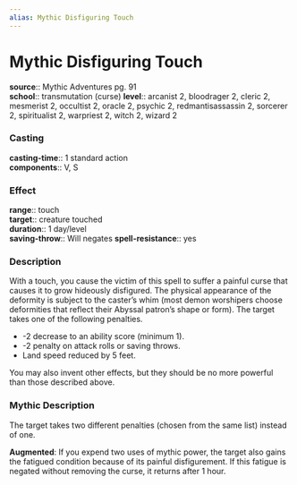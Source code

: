 ```yaml
---
alias: Mythic Disfiguring Touch
---
```


# Mythic Disfiguring Touch

**source**:: Mythic Adventures pg. 91  
**school**:: transmutation (curse)
**level**:: arcanist 2, bloodrager 2, cleric 2, mesmerist 2, occultist 2, oracle 2, psychic 2, redmantisassassin 2, sorcerer 2, spiritualist 2, warpriest 2, witch 2, wizard 2

### Casting 

**casting-time**:: 1 standard action  
**components**:: V, S

### Effect 

**range**:: touch  
**target**:: creature touched  
**duration**:: 1 day/level  
**saving-throw**:: Will negates
**spell-resistance**:: yes

### Description 

With a touch, you cause the victim of this spell to suffer a painful curse that causes it to grow hideously disfigured. The physical appearance of the deformity is subject to the caster’s whim (most demon worshipers choose deformities that reflect their Abyssal patron’s shape or form). The target takes one of the following penalties.

-   -2 decrease to an ability score (minimum 1).
-   -2 penalty on attack rolls or saving throws.
-   Land speed reduced by 5 feet.

You may also invent other effects, but they should be no more powerful than those described above.

### Mythic Description

The target takes two different penalties (chosen from the same list) instead of one.  
  
**Augmented**: If you expend two uses of mythic power, the target also gains the fatigued condition because of its painful disfigurement. If this fatigue is negated without removing the curse, it returns after 1 hour.
